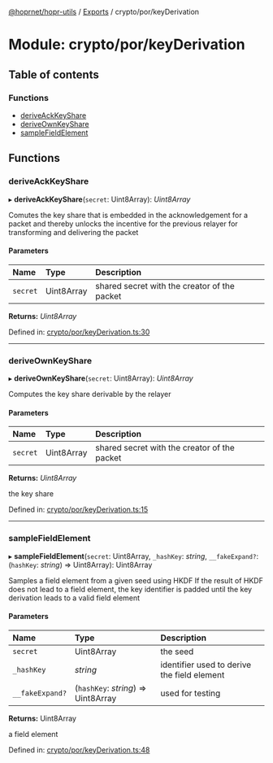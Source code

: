 [@hoprnet/hopr-utils](../README.md) / [Exports](../modules.md) / crypto/por/keyDerivation

# Module: crypto/por/keyDerivation

## Table of contents

### Functions

- [deriveAckKeyShare](crypto_por_keyderivation.md#deriveackkeyshare)
- [deriveOwnKeyShare](crypto_por_keyderivation.md#deriveownkeyshare)
- [sampleFieldElement](crypto_por_keyderivation.md#samplefieldelement)

## Functions

### deriveAckKeyShare

▸ **deriveAckKeyShare**(`secret`: Uint8Array): *Uint8Array*

Comutes the key share that is embedded in the acknowledgement
for a packet and thereby unlocks the incentive for the previous
relayer for transforming and delivering the packet

#### Parameters

| Name | Type | Description |
| :------ | :------ | :------ |
| `secret` | Uint8Array | shared secret with the creator of the packet |

**Returns:** *Uint8Array*

Defined in: [crypto/por/keyDerivation.ts:30](https://github.com/hoprnet/hoprnet/blob/448a47a/packages/utils/src/crypto/por/keyDerivation.ts#L30)

___

### deriveOwnKeyShare

▸ **deriveOwnKeyShare**(`secret`: Uint8Array): *Uint8Array*

Computes the key share derivable by the relayer

#### Parameters

| Name | Type | Description |
| :------ | :------ | :------ |
| `secret` | Uint8Array | shared secret with the creator of the packet |

**Returns:** *Uint8Array*

the key share

Defined in: [crypto/por/keyDerivation.ts:15](https://github.com/hoprnet/hoprnet/blob/448a47a/packages/utils/src/crypto/por/keyDerivation.ts#L15)

___

### sampleFieldElement

▸ **sampleFieldElement**(`secret`: Uint8Array, `_hashKey`: *string*, `__fakeExpand?`: (`hashKey`: *string*) => Uint8Array): Uint8Array

Samples a field element from a given seed using HKDF
If the result of HKDF does not lead to a field element,
the key identifier is padded until the key derivation
leads to a valid field element

#### Parameters

| Name | Type | Description |
| :------ | :------ | :------ |
| `secret` | Uint8Array | the seed |
| `_hashKey` | *string* | identifier used to derive the field element |
| `__fakeExpand?` | (`hashKey`: *string*) => Uint8Array | used for testing |

**Returns:** Uint8Array

a field element

Defined in: [crypto/por/keyDerivation.ts:48](https://github.com/hoprnet/hoprnet/blob/448a47a/packages/utils/src/crypto/por/keyDerivation.ts#L48)

